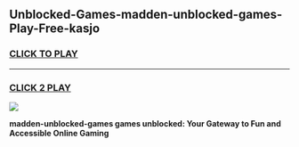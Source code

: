 
## Unblocked-Games-madden-unblocked-games-Play-Free-kasjo
<h3>
<a href="https://premium76.site?title=madden-unblocked-games&ref=17A">CLICK TO PLAY</a></h3>
<hr>

<h3>
<a href="https://premium76.site?title=madden-unblocked-games&ref=17A">CLICK 2 PLAY</a>
  
</h3>

<a href="https://premium76.site?title=madden-unblocked-games&ref=17A"><img src="https://clearcache.store/games.png"></a>


**madden-unblocked-games games unblocked: Your Gateway to Fun and Accessible Online Gaming**
